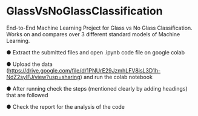# GlassVsNoGlassClassification
End-to-End Machine Learning Project for Glass vs No Glass Classification. Works on and compares over 3 different standard models of Machine Learning.

● Extract the submitted files and open .ipynb code file on google colab

● Upload the data (https://drive.google.com/file/d/1PNUrE29JzmhLFV8isL3D1h-NdZ2sylFJ/view?usp=sharing) and run the colab notebook

● After running check the steps (mentioned clearly by adding headings) that are
followed

● Check the report for the analysis of the code
